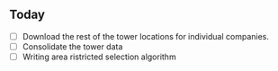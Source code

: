 ## Today 
  - [ ] Download the rest of the tower locations for individual companies.
  - [ ] Consolidate the tower data
  - [ ] Writing area ristricted selection algorithm 
